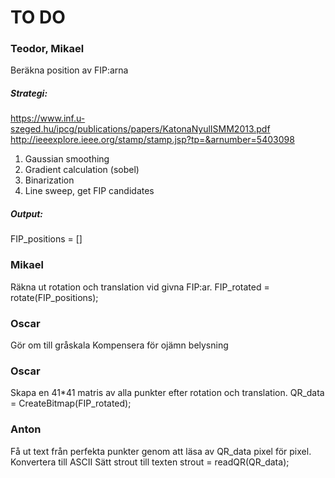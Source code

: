 TO DO
=====

### Teodor, Mikael
Beräkna position av FIP:arna

##### Strategi:
https://www.inf.u-szeged.hu/ipcg/publications/papers/KatonaNyulISMM2013.pdf
http://ieeexplore.ieee.org/stamp/stamp.jsp?tp=&arnumber=5403098

1. Gaussian smoothing
2. Gradient calculation (sobel)
3. Binarization
4. Line sweep, get FIP candidates

##### Output:
FIP_positions = []

### Mikael
Räkna ut rotation och translation vid givna FIP:ar.
FIP_rotated = rotate(FIP_positions);

### Oscar
Gör om till gråskala
Kompensera för ojämn belysning

### Oscar
Skapa en 41*41 matris av alla punkter efter rotation och translation.
QR_data = CreateBitmap(FIP_rotated);

### Anton
Få ut text från perfekta punkter genom att läsa av QR_data pixel för pixel.
Konvertera till ASCII
Sätt strout till texten
strout = readQR(QR_data);
